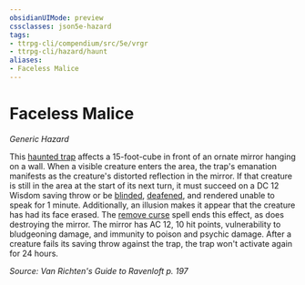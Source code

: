 ```yaml
---
obsidianUIMode: preview
cssclasses: json5e-hazard
tags:
- ttrpg-cli/compendium/src/5e/vrgr
- ttrpg-cli/hazard/haunt
aliases:
- Faceless Malice
---
```

# Faceless Malice
*Generic Hazard*  

This [haunted trap](/3-Mechanics/CLI/Rules/variant-rules/haunted-traps-vrgr.md) affects a 15-foot-cube in front of an ornate mirror hanging on a wall. When a visible creature enters the area, the trap's emanation manifests as the creature's distorted reflection in the mirror. If that creature is still in the area at the start of its next turn, it must succeed on a DC 12 Wisdom saving throw or be [blinded](/3-Mechanics/CLI/Rules/conditions.md#Blinded), [deafened](/3-Mechanics/CLI/Rules/conditions.md#Deafened), and rendered unable to speak for 1 minute. Additionally, an illusion makes it appear that the creature has had its face erased. The [remove curse](/3-Mechanics/CLI/Compendium/spells/remove-curse.md) spell ends this effect, as does destroying the mirror. The mirror has AC 12, 10 hit points, vulnerability to bludgeoning damage, and immunity to poison and psychic damage. After a creature fails its saving throw against the trap, the trap won't activate again for 24 hours.

*Source: Van Richten's Guide to Ravenloft p. 197*